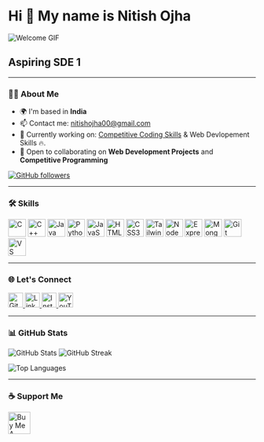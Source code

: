 # Hi 👋 My name is Nitish Ojha

![Welcome GIF](https://user-images.githubusercontent.com/18350557/176309783-0785949b-9127-417c-8b55-ab5a4333674e.gif)

## Aspiring SDE 1

---

### 🧑‍💻 About Me

- 🌍 I'm based in **India**
- 📫 Contact me: [nitishojha00@gmail.com](mailto:nitishojha00@gmail.com)
- 🚀 Currently working on: [Competitive Coding Skills](https://leetcode.com/) & Web Devlopement Skills 🔥.
- 🤝 Open to collaborating on **Web Development Projects** and **Competitive Programming**

[![GitHub followers](https://img.shields.io/github/followers/Nitishojha00?logo=github&style=for-the-badge&color=0891b2&labelColor=1c1917)](https://github.com/Nitishojha00)

---

### 🛠️ Skills

<p align="left">
  <img src="https://raw.githubusercontent.com/danielcranney/readme-generator/main/public/icons/skills/c-colored.svg" width="36" height="36" alt="C" />
  <img src="https://raw.githubusercontent.com/danielcranney/readme-generator/main/public/icons/skills/cplusplus-colored.svg" width="36" height="36" alt="C++" />
  <img src="https://raw.githubusercontent.com/danielcranney/readme-generator/main/public/icons/skills/java-colored.svg" width="36" height="36" alt="Java" />
  <img src="https://raw.githubusercontent.com/danielcranney/readme-generator/main/public/icons/skills/python-colored.svg" width="36" height="36" alt="Python" />
  <img src="https://raw.githubusercontent.com/danielcranney/readme-generator/main/public/icons/skills/javascript-colored.svg" width="36" height="36" alt="JavaScript" />
  <img src="https://raw.githubusercontent.com/danielcranney/readme-generator/main/public/icons/skills/html5-colored.svg" width="36" height="36" alt="HTML5" />
  <img src="https://raw.githubusercontent.com/danielcranney/readme-generator/main/public/icons/skills/css3-colored.svg" width="36" height="36" alt="CSS3" />
  <img src="https://raw.githubusercontent.com/danielcranney/readme-generator/main/public/icons/skills/tailwindcss-colored.svg" width="36" height="36" alt="TailwindCSS" />
  <img src="https://raw.githubusercontent.com/danielcranney/readme-generator/main/public/icons/skills/nodejs-colored.svg" width="36" height="36" alt="NodeJS" />
  <img src="https://raw.githubusercontent.com/danielcranney/readme-generator/main/public/icons/skills/express-colored.svg" width="36" height="36" alt="Express" />
  <img src="https://raw.githubusercontent.com/danielcranney/readme-generator/main/public/icons/skills/mongodb-colored.svg" width="36" height="36" alt="MongoDB" />
  <img src="https://raw.githubusercontent.com/danielcranney/readme-generator/main/public/icons/skills/git-colored.svg" width="36" height="36" alt="Git" />
  <img src="https://raw.githubusercontent.com/danielcranney/readme-generator/main/public/icons/skills/visualstudiocode.svg" width="36" height="36" alt="VS Code" />
</p>

---

### 🌐 Let's Connect

<p align="left">
  <a href="https://github.com/Nitishojha00" target="_blank">
    <img src="https://raw.githubusercontent.com/danielcranney/readme-generator/main/public/icons/socials/github.svg" alt="GitHub" height="30" />
  </a>
  <a href="https://linkedin.com/in/nitishojha00/" target="_blank">
    <img src="https://raw.githubusercontent.com/danielcranney/readme-generator/main/public/icons/socials/linkedin.svg" alt="LinkedIn" height="30" />
  </a>
  <a href="https://instagram.com/nitishojha00" target="_blank">
    <img src="https://raw.githubusercontent.com/danielcranney/readme-generator/main/public/icons/socials/instagram.svg" alt="Instagram" height="30" />
  </a>
  <a href="https://www.youtube.com/@nitishojhaa" target="_blank">
    <img src="https://raw.githubusercontent.com/danielcranney/readme-generator/main/public/icons/socials/youtube.svg" alt="YouTube" height="30" />
  </a>
</p>

---

### 📊 GitHub Stats

![GitHub Stats](https://github-readme-stats.vercel.app/api?username=Nitishojha00&show_icons=true&title_color=0891b2&text_color=ffffff&icon_color=0891b2&bg_color=1c1917&hide_border=true)
![GitHub Streak](https://github-readme-streak-stats.herokuapp.com/?user=Nitishojha00&stroke=ffffff&background=1c1917&ring=0891b2&fire=0891b2&currStreakNum=ffffff&currStreakLabel=0891b2&sideNums=ffffff&sideLabels=ffffff&dates=ffffff&hide_border=true)

![Top Languages](https://github-readme-stats.vercel.app/api/top-langs/?username=Nitishojha00&langs_count=10&title_color=0891b2&text_color=ffffff&icon_color=0891b2&bg_color=1c1917&hide_border=true)

---

### ☕ Support Me

<p>
  <a href="https://www.buymeacoffee.com/nitishojha6" target="_blank">
    <img src="https://cdn.buymeacoffee.com/buttons/v2/default-yellow.png" alt="Buy Me A Coffee" style="height: 45px;" />
  </a>
</p>
